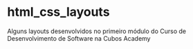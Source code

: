 # html_css_layouts
Alguns layouts desenvolvidos no primeiro módulo do Curso de Desenvolvimento de Software na Cubos Academy
